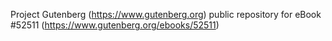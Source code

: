 Project Gutenberg (https://www.gutenberg.org) public repository for
eBook #52511 (https://www.gutenberg.org/ebooks/52511)
